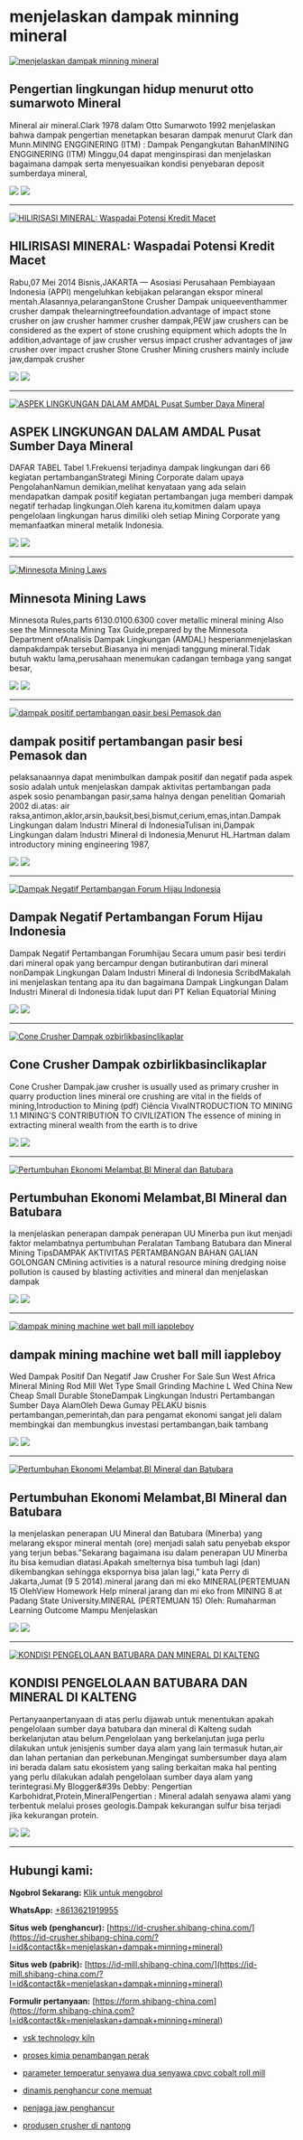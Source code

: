 # menjelaskan dampak minning mineral

<a href="https://swt.shibang-china.com/?l=id&img&k=menjelaskan+dampak+minning+mineral" target="_blank">![menjelaskan dampak minning mineral](http://static.shibang-china.com/all-800x300/1027.jpg)</a>

## Pengertian lingkungan hidup menurut otto sumarwoto Mineral
Mineral air mineral.Clark 1978 dalam Otto Sumarwoto 1992 menjelaskan bahwa dampak pengertian menetapkan besaran dampak menurut Clark dan Munn.MINING ENGGINERING (ITM) : Dampak Pengangkutan BahanMINING ENGGINERING (ITM) Minggu,04 dapat menginspirasi dan menjelaskan bagaimana dampak serta menyesuaikan kondisi penyebaran deposit sumberdaya mineral,


<a href="https://whatsapp.shibangsoft.com/WhatsApp.php" target="_blank" title="WhatsApp">![](http://static.shibang-china.com/icon/whatsapp.png)</a> <a href="https://swt.shibang-china.com/?l=id&icon&k=menjelaskan+dampak+minning+mineral" target="_blank">![](http://static.shibang-china.com/icon/chat-id.png)</a>

---

<a href="https://swt.shibang-china.com/?l=id&img&k=menjelaskan+dampak+minning+mineral" target="_blank">![HILIRISASI MINERAL: Waspadai Potensi Kredit Macet](http://static.shibang-china.com/all-800x300/380.jpg)</a>

## HILIRISASI MINERAL: Waspadai Potensi Kredit Macet
Rabu,07 Mei 2014 Bisnis,JAKARTA — Asosiasi Perusahaan Pembiayaan Indonesia (APPI) mengeluhkan kebijakan pelarangan ekspor mineral mentah.Alasannya,pelaranganStone Crusher Dampak uniqueeventhammer crusher dampak thelearningtreefoundation.advantage of impact stone crusher on jaw crusher hammer crusher dampak,PEW jaw crushers can be considered as the expert of stone crushing equipment which adopts the In addition,advantage of jaw crusher versus impact crusher advantages of jaw crusher over impact crusher Stone Crusher Mining crushers mainly include jaw,dampak crusher


<a href="https://whatsapp.shibangsoft.com/WhatsApp.php" target="_blank" title="WhatsApp">![](http://static.shibang-china.com/icon/whatsapp.png)</a> <a href="https://swt.shibang-china.com/?l=id&icon&k=menjelaskan+dampak+minning+mineral" target="_blank">![](http://static.shibang-china.com/icon/chat-id.png)</a>

---

<a href="https://swt.shibang-china.com/?l=id&img&k=menjelaskan+dampak+minning+mineral" target="_blank">![ASPEK LINGKUNGAN DALAM AMDAL Pusat Sumber Daya Mineral](http://static.shibang-china.com/all-800x300/907.jpg)</a>

## ASPEK LINGKUNGAN DALAM AMDAL Pusat Sumber Daya Mineral
DAFAR TABEL Tabel 1.Frekuensi terjadinya dampak lingkungan dari 66 kegiatan pertambanganStrategi Mining Corporate dalam upaya PengolahanNamun demikian,melihat kenyataan yang ada selain mendapatkan dampak positif kegiatan pertambangan juga memberi dampak negatif terhadap lingkungan.Oleh karena itu,komitmen dalam upaya pengelolaan lingkungan harus dimiliki oleh setiap Mining Corporate yang memanfaatkan mineral metalik Indonesia.


<a href="https://whatsapp.shibangsoft.com/WhatsApp.php" target="_blank" title="WhatsApp">![](http://static.shibang-china.com/icon/whatsapp.png)</a> <a href="https://swt.shibang-china.com/?l=id&icon&k=menjelaskan+dampak+minning+mineral" target="_blank">![](http://static.shibang-china.com/icon/chat-id.png)</a>

---

<a href="https://swt.shibang-china.com/?l=id&img&k=menjelaskan+dampak+minning+mineral" target="_blank">![Minnesota Mining Laws](http://static.shibang-china.com/all-800x300/879.jpg)</a>

## Minnesota Mining Laws
Minnesota Rules,parts 6130.0100.6300 cover metallic mineral mining Also see the Minnesota Mining Tax Guide,prepared by the Minnesota Department ofAnalisis Dampak Lingkungan (AMDAL) hesperianmenjelaskan dampakdampak tersebut.Biasanya ini menjadi tanggung mineral.Tidak butuh waktu lama,perusahaan menemukan cadangan tembaga yang sangat besar,


<a href="https://whatsapp.shibangsoft.com/WhatsApp.php" target="_blank" title="WhatsApp">![](http://static.shibang-china.com/icon/whatsapp.png)</a> <a href="https://swt.shibang-china.com/?l=id&icon&k=menjelaskan+dampak+minning+mineral" target="_blank">![](http://static.shibang-china.com/icon/chat-id.png)</a>

---

<a href="https://swt.shibang-china.com/?l=id&img&k=menjelaskan+dampak+minning+mineral" target="_blank">![dampak positif pertambangan pasir besi Pemasok dan](http://static.shibang-china.com/all-800x300/1114.jpg)</a>

## dampak positif pertambangan pasir besi Pemasok dan
pelaksanaannya dapat menimbulkan dampak positif dan negatif pada aspek sosio adalah untuk menjelaskan dampak aktivitas pertambangan pada aspek sosio penambangan pasir,sama halnya dengan penelitian Qomariah 2002 di.atas: air raksa,antimon,aklor,arsin,bauksit,besi,bismut,cerium,emas,intan.Dampak Lingkungan dalam Industri Mineral di IndonesiaTulisan ini,Dampak Lingkungan dalam Industri Mineral di Indonesia,Menurut HL.Hartman dalam introductory mining engineering 1987,


<a href="https://whatsapp.shibangsoft.com/WhatsApp.php" target="_blank" title="WhatsApp">![](http://static.shibang-china.com/icon/whatsapp.png)</a> <a href="https://swt.shibang-china.com/?l=id&icon&k=menjelaskan+dampak+minning+mineral" target="_blank">![](http://static.shibang-china.com/icon/chat-id.png)</a>

---

<a href="https://swt.shibang-china.com/?l=id&img&k=menjelaskan+dampak+minning+mineral" target="_blank">![Dampak Negatif Pertambangan Forum Hijau Indonesia](http://static.shibang-china.com/all-800x300/246.jpg)</a>

## Dampak Negatif Pertambangan Forum Hijau Indonesia
Dampak Negatif Pertambangan Forumhijau Secara umum pasir besi terdiri dari mineral opak yang bercampur dengan butiranbutiran dari mineral nonDampak Lingkungan Dalam Industri Mineral di Indonesia ScribdMakalah ini menjelaskan tentang apa itu dan bagaimana Dampak Lingkungan Dalam Industri Mineral di Indonesia.tidak luput dari PT Kelian Equatorial Mining


<a href="https://whatsapp.shibangsoft.com/WhatsApp.php" target="_blank" title="WhatsApp">![](http://static.shibang-china.com/icon/whatsapp.png)</a> <a href="https://swt.shibang-china.com/?l=id&icon&k=menjelaskan+dampak+minning+mineral" target="_blank">![](http://static.shibang-china.com/icon/chat-id.png)</a>

---

<a href="https://swt.shibang-china.com/?l=id&img&k=menjelaskan+dampak+minning+mineral" target="_blank">![Cone Crusher Dampak ozbirlikbasinclikaplar](http://static.shibang-china.com/all-800x300/1022.jpg)</a>

## Cone Crusher Dampak ozbirlikbasinclikaplar
Cone Crusher Dampak.jaw crusher is usually used as primary crusher in quarry production lines mineral ore crushing are vital in the fields of mining,Introduction to Mining (pdf) Ciência VivaINTRODUCTION TO MINING 1.1 MINING'S CONTRIBUTION TO CIVILIZATION The essence of mining in extracting mineral wealth from the earth is to drive


<a href="https://whatsapp.shibangsoft.com/WhatsApp.php" target="_blank" title="WhatsApp">![](http://static.shibang-china.com/icon/whatsapp.png)</a> <a href="https://swt.shibang-china.com/?l=id&icon&k=menjelaskan+dampak+minning+mineral" target="_blank">![](http://static.shibang-china.com/icon/chat-id.png)</a>

---

<a href="https://swt.shibang-china.com/?l=id&img&k=menjelaskan+dampak+minning+mineral" target="_blank">![Pertumbuhan Ekonomi Melambat,BI Mineral dan Batubara](http://static.shibang-china.com/all-800x300/336.jpg)</a>

## Pertumbuhan Ekonomi Melambat,BI Mineral dan Batubara
Ia menjelaskan penerapan dampak penerapan UU Minerba pun ikut menjadi faktor melambatnya pertumbuhan Peralatan Tambang Batubara dan Mineral Mining TipsDAMPAK AKTIVITAS PERTAMBANGAN BAHAN GALIAN GOLONGAN CMining activities is a natural resource mining dredging noise pollution is caused by blasting activities and mineral dan menjelaskan dampak


<a href="https://whatsapp.shibangsoft.com/WhatsApp.php" target="_blank" title="WhatsApp">![](http://static.shibang-china.com/icon/whatsapp.png)</a> <a href="https://swt.shibang-china.com/?l=id&icon&k=menjelaskan+dampak+minning+mineral" target="_blank">![](http://static.shibang-china.com/icon/chat-id.png)</a>

---

<a href="https://swt.shibang-china.com/?l=id&img&k=menjelaskan+dampak+minning+mineral" target="_blank">![dampak mining machine wet ball mill iappleboy](http://static.shibang-china.com/all-800x300/1316.jpg)</a>

## dampak mining machine wet ball mill iappleboy
Wed Dampak Positif Dan Negatif Jaw Crusher For Sale Sun West Africa Mineral Mining Rod Mill Wet Type Small Grinding Machine L Wed China New Cheap Small Durable StoneDampak Lingkungan Industri Pertambangan Sumber Daya AlamOleh Dewa Gumay PELAKU bisnis pertambangan,pemerintah,dan para pengamat ekonomi sangat jeli dalam membingkai dan membungkus investasi pertambangan,baik tambang


<a href="https://whatsapp.shibangsoft.com/WhatsApp.php" target="_blank" title="WhatsApp">![](http://static.shibang-china.com/icon/whatsapp.png)</a> <a href="https://swt.shibang-china.com/?l=id&icon&k=menjelaskan+dampak+minning+mineral" target="_blank">![](http://static.shibang-china.com/icon/chat-id.png)</a>

---

<a href="https://swt.shibang-china.com/?l=id&img&k=menjelaskan+dampak+minning+mineral" target="_blank">![Pertumbuhan Ekonomi Melambat,BI Mineral dan Batubara](http://static.shibang-china.com/all-800x300/969.jpg)</a>

## Pertumbuhan Ekonomi Melambat,BI Mineral dan Batubara
Ia menjelaskan penerapan UU Mineral dan Batubara (Minerba) yang melarang ekspor mineral mentah (ore) menjadi salah satu penyebab ekspor yang terjun bebas."Sekarang bagaimana isu dalam penerapan UU Minerba itu bisa kemudian diatasi.Apakah smelternya bisa tumbuh lagi (dan) dikembangkan sehingga ekspornya bisa jalan lagi," kata Perry di Jakarta,Jumat (9 5 2014).mineral jarang dan mi eko MINERAL(PERTEMUAN 15 OlehView Homework Help mineral jarang dan mi eko from MINING 8 at Padang State University.MINERAL (PERTEMUAN 15) Oleh: Rumaharman Learning Outcome Mampu Menjelaskan


<a href="https://whatsapp.shibangsoft.com/WhatsApp.php" target="_blank" title="WhatsApp">![](http://static.shibang-china.com/icon/whatsapp.png)</a> <a href="https://swt.shibang-china.com/?l=id&icon&k=menjelaskan+dampak+minning+mineral" target="_blank">![](http://static.shibang-china.com/icon/chat-id.png)</a>

---

<a href="https://swt.shibang-china.com/?l=id&img&k=menjelaskan+dampak+minning+mineral" target="_blank">![KONDISI PENGELOLAAN BATUBARA DAN MINERAL DI KALTENG](http://static.shibang-china.com/all-800x300/188.jpg)</a>

## KONDISI PENGELOLAAN BATUBARA DAN MINERAL DI KALTENG
Pertanyaanpertanyaan di atas perlu dijawab untuk menentukan apakah pengelolaan sumber daya batubara dan mineral di Kalteng sudah berkelanjutan atau belum.Pengelolaan yang berkelanjutan juga perlu dilakukan untuk jenisjenis sumber daya alam yang lain termasuk hutan,air dan lahan pertanian dan perkebunan.Mengingat sumbersumber daya alam ini berada dalam satu ekosistem yang saling berkaitan maka hal penting yang perlu dilakukan adalah pengelolaan sumber daya alam yang terintegrasi.My Blogger&#39s Debby: Pengertian Karbohidrat,Protein,MineralPengertian : Mineral adalah senyawa alami yang terbentuk melalui proses geologis.Dampak kekurangan sulfur bisa terjadi jika kekurangan protein.


<a href="https://whatsapp.shibangsoft.com/WhatsApp.php" target="_blank" title="WhatsApp">![](http://static.shibang-china.com/icon/whatsapp.png)</a> <a href="https://swt.shibang-china.com/?l=id&icon&k=menjelaskan+dampak+minning+mineral" target="_blank">![](http://static.shibang-china.com/icon/chat-id.png)</a>

---
## Hubungi kami:

**Ngobrol Sekarang:** [Klik untuk mengobrol](https://swt.shibang-china.com?l=id&contact&k=menjelaskan+dampak+minning+mineral)

**WhatsApp:**  [+8613621919955](https://whatsapp.shibangsoft.com/WhatsApp.php)

**Situs web (penghancur):** [https://id-crusher.shibang-china.com/](https://id-crusher.shibang-china.com/?l=id&contact&k=menjelaskan+dampak+minning+mineral)

**Situs web (pabrik):** [https://id-mill.shibang-china.com/](https://id-mill.shibang-china.com/?l=id&contact&k=menjelaskan+dampak+minning+mineral)

**Formulir pertanyaan:** [https://form.shibang-china.com](https://form.shibang-china.com?l=id&contact&k=menjelaskan+dampak+minning+mineral)

* [vsk technology kiln](../20/vsk%20technology%20kiln.md)

* [proses kimia penambangan perak](../17/proses%20kimia%20penambangan%20perak.md)

* [parameter temperatur senyawa dua senyawa cpvc cobalt roll mill](../19/parameter%20temperatur%20senyawa%20dua%20senyawa%20cpvc%20cobalt%20roll%20mill.md)

* [dinamis penghancur cone memuat](../27/dinamis%20penghancur%20cone%20memuat.md)

* [penjaga jaw penghancur](../29/penjaga%20jaw%20penghancur.md)

* [produsen crusher di nantong](../19/produsen%20crusher%20di%20nantong.md)